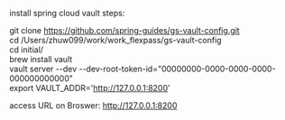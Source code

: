 install spring cloud vault steps:

git clone https://github.com/spring-guides/gs-vault-config.git <br/>
cd /Users/zhuw099/work/work_flexpass/gs-vault-config  <br/>
cd initial/  <br/>
brew install vault  <br/>
vault server --dev --dev-root-token-id="00000000-0000-0000-0000-000000000000"  <br/>
export VAULT_ADDR='http://127.0.0.1:8200'  <br/>


access URL on Broswer: http://127.0.0.1:8200